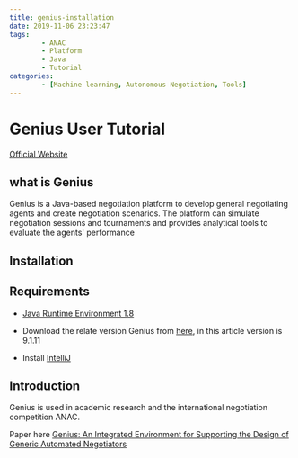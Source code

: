 ```yaml
---
title: genius-installation
date: 2019-11-06 23:23:47
tags:
        - ANAC
        - Platform
        - Java
        - Tutorial
categories:
        - [Machine learning, Autonomous Negotiation, Tools] 
---
```


# Genius User Tutorial

[Official Website](http://ii.tudelft.nl/genius/)

## what is Genius

Genius is a Java-based negotiation platform to develop general negotiating agents and create negotiation scenarios. The platform can simulate negotiation sessions and tournaments and provides analytical tools to evaluate the agents' performance

## Installation

## Requirements

- [Java Runtime Environment 1.8](https://www.oracle.com/technetwork/java/javase/downloads/jre8-downloads-2133155.html)

- Download the relate version Genius from [here](http://ii.tudelft.nl/genius/?q=article/releases), in this article version is 9.1.11

- Install [IntelliJ](https://www.jetbrains.com/idea/)

## Introduction 

Genius is used in academic research and the international negotiation competition ANAC. 

Paper here [Genius: An Integrated Environment for Supporting the Design of Generic Automated Negotiators](https://homepages.cwi.nl/~baarslag/pub/Genius-An_Integrated_Environment_for_Supporting_the_Design_of_Generic_Automated_Negotiators.pdf)







